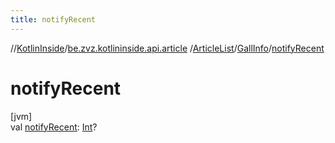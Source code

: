 ```yaml
---
title: notifyRecent
---
```

//[KotlinInside](../../../../index.html)/[be.zvz.kotlininside.api.article](../../index.html)
/[ArticleList](../index.html)/[GallInfo](index.html)/[notifyRecent](notify-recent.html)

# notifyRecent

[jvm]\
val [notifyRecent](notify-recent.html): [Int](https://kotlinlang.org/api/latest/jvm/stdlib/kotlin/-int/index.html)?





